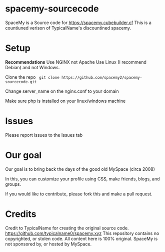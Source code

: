 # spacemy-sourcecode
SpaceMy is a 
Source code for https://spacemy.cubebuilder.cf
This is a countiuned verison  of TypicalName's discountined spacemy.
# Setup
**Recommendations**
Use NGINX not Apache
Use Linux (I recommend Debian) and not Windows.

Clone the repo 
``` git clone https://github.com/spacemy2/spacemy-sourcecode.git```

Change server_name on the nginx.conf to your domain

Make sure php is installed on your linux/windows machine
# Issues
Please report issues to the Issues tab
# Our goal
Our goal is to bring back the days of the good old MySpace (circa 2008)

In this, you can customize your profile using CSS, make friends, blogs, and groups.

If you would like to contribute, please fork this and make a pull request.
# Credits
Credit to TypicalName for creating the original source code.
https://github.com/typicalname0/spacemy.xyz
This repository contains no copyrighted, or stolen code. All content here is 100% original. SpaceMy is not sponsored by, or hosted by MySpace.
